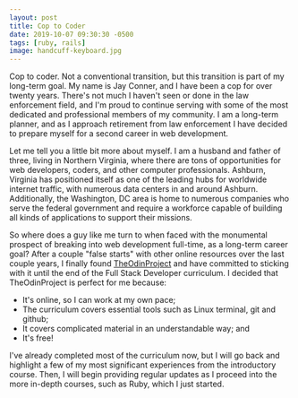 ```yaml
---
layout: post
title: Cop to Coder
date: 2019-10-07 09:30:30 -0500
tags: [ruby, rails]
image: handcuff-keyboard.jpg
---
```


Cop to coder. Not a conventional transition, but this transition is part of my long-term goal.  My name is Jay Conner, and I have been a cop for over twenty years. There's not much I haven't seen or done in the law enforcement field, and I'm proud to continue serving with some of the most dedicated and professional members of my community. I am a long-term planner, and as I approach retirement from law enforcement I have decided to prepare myself for a second career in web development.

Let me tell you a little bit more about myself. I am a husband and father of three, living in Northern Virginia, where there are tons of opportunities for web developers, coders, and other computer professionals. Ashburn, Virginia has positioned itself as one of the leading hubs for worldwide internet traffic, with numerous data centers in and around Ashburn. Additionally, the Washington, DC area is home to numerous companies who serve the federal government and require a workforce capable of building all kinds of applications to support their missions.

So where does a guy like me turn to when faced with the monumental prospect of breaking into web development full-time, as a long-term career goal? After a couple "false starts" with other online resources over the last couple years, I finally found [TheOdinProject](http://theodinproject.com) and have committed to sticking with it until the end of the Full Stack Developer curriculum.  I decided that TheOdinProject is perfect for me because:

  * It's online, so I can work at my own pace;
  * The curriculum covers essential tools such as Linux terminal, git and github;
  * It covers complicated material in an understandable way; and
  * It's free!

I've already completed most of the curriculum now, but I will go back and highlight a few of my most significant experiences from the introductory course.  Then, I will begin providing regular updates as I proceed into the more in-depth courses, such as Ruby, which I just started.

[theodinproject]: http://www.theodinproject.com